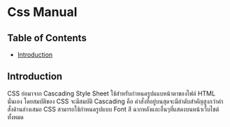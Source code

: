 # Css Manual

## Table of Contents

* [Introduction](#introduction)

## Introduction

CSS ย่อมาจาก Cascading Style Sheet ใช้สำหรับกำหนดรูปแแบหน้าตาของไฟล์ HTML นั่นเอง โดยสมบัติของ CSS จะมีสมบัติ Cascading คือ คำสั่งที่อยู่บนสุดจะมีลำดับสำคัญสูงกว่าคำสั่งด้านล่างเสมอ CSS สามารถใช้กำหนดรูปแบบ Font สี ฉากหลังและอื่นๆที่แสดงบนหน้าเว็บไชต์ทั้งหมด
